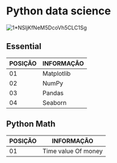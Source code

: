 # Python data science

![1*NSljKfNeM5DcoVh5CLC1Sg](https://user-images.githubusercontent.com/33932398/97771876-20e95c80-1b20-11eb-9ad3-606c74005f28.png)

## Essential

POSIÇÃO  | INFORMAÇÃO
-------- | ---------- 
01       | Matplotlib
02       | NumPy
03       | Pandas
04       | Seaborn

## Python Math

POSIÇÃO  | INFORMAÇÃO
-------- | ---------- 
01       | Time value Of money
